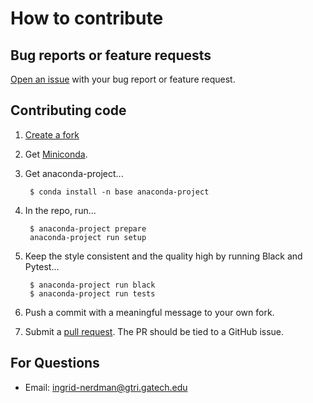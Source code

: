 # How to contribute

## Bug reports or feature requests

[Open an issue](https://github.com/gtri/rapid-modeling-tools/issues) with your bug report
or feature request.

## Contributing code

1. [Create a fork](https://github.com/gtri/rapid-modeling-tools/fork)

1. Get [Miniconda](https://conda.io/miniconda.html).

1. Get anaconda-project...

        $ conda install -n base anaconda-project 

1. In the repo, run... 

        $ anaconda-project prepare
        anaconda-project run setup

1. Keep the style consistent and the quality high by running Black and Pytest...

        $ anaconda-project run black
        $ anaconda-project run tests

4. Push a commit with a meaningful message to your own fork.

5. Submit a [pull request](https://github.com/gtri/rapid-modeling-tools/compare). The PR should be tied to a GitHub issue. 

## For Questions

- Email: <ingrid-nerdman@gtri.gatech.edu>
